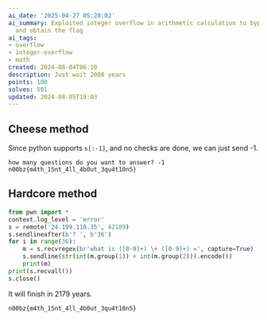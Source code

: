 ```yaml
---
ai_date: '2025-04-27 05:20:02'
ai_summary: Exploited integer overflow in arithmetic calculation to bypass input validation
  and obtain the flag
ai_tags:
- overflow
- integer-overflow
- math
created: 2024-08-04T06:10
description: Just wait 2000 years
points: 100
solves: 501
updated: 2024-08-05T19:03
---
```


## Cheese method
Since python supports `s[:-1]`, and no checks are done, we can just send -1.

```
how many questions do you want to answer? -1
n00bz{m4th_15nt_4ll_4b0ut_3qu4t10n5}
```

## Hardcore method

```python
from pwn import *
context.log_level = 'error'
s = remote('24.199.110.35', 42189)
s.sendlineafter(b'? ', b'36')
for i in range(36):
    m = s.recvregex(br'what is ([0-9]+) \+ ([0-9]+) =', capture=True)
    s.sendline(str(int(m.group(1)) + int(m.group(2))).encode())
    print(m)
print(s.recvall())
s.close()
```

It will finish in 2179 years.

```flag
n00bz{m4th_15nt_4ll_4b0ut_3qu4t10n5}
```